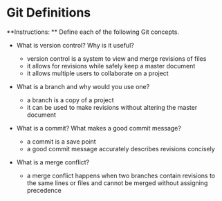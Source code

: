 # Git Definitions

**Instructions: ** Define each of the following Git concepts.

* What is version control?  Why is it useful?
    - version control is a system to view and merge revisions of files
    - it allows for revisions while safely keep a master document
    - it allows multiple users to collaborate on a project
    
* What is a branch and why would you use one?
    - a branch is a copy of a project
    - it can be used to make revisions without altering the master document
    
* What is a commit? What makes a good commit message?
    - a commit is a save point
    - a good commit message accurately describes revisions concisely
    
* What is a merge conflict?
    - a merge conflict happens when two branches contain revisions to the same lines or files and cannot be merged without assigning precedence 